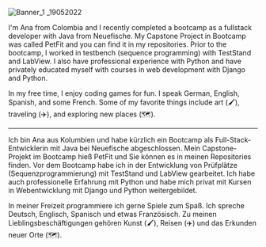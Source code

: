 ![Banner_1 _19052022](https://user-images.githubusercontent.com/81617975/169380981-6aed4abf-bea3-431a-a8f1-6158bd82def6.png)

I'm Ana from Colombia and I recently completed a bootcamp as a fullstack developer with Java from Neuefische. My Capstone Project in Bootcamp was called PetFit and you can find it in my repositories. Prior to the bootcamp, I worked in testbench (sequence programming) with TestStand and LabView. I also have professional experience with Python and have privately educated myself with courses in web development with Django and Python.

In my free time, I enjoy coding games for fun. I speak German, English, Spanish, and some French. Some of my favorite things include art (🖌️), traveling (✈️), and exploring new places (🗺️).
________________________________________________________________________________________________________________________________________________________
Ich bin Ana aus Kolumbien und habe kürzlich ein Bootcamp als Full-Stack-Entwicklerin mit Java bei Neuefische abgeschlossen. Mein Capstone-Projekt im Bootcamp hieß PetFit und Sie können es in meinen Repositories finden. Vor dem Bootcamp habe ich in der Entwicklung von Prüfplätze (Sequenzprogrammierung) mit TestStand und LabView gearbeitet. Ich habe auch professionelle Erfahrung mit Python und habe mich privat mit Kursen in Webentwicklung mit Django und Python weitergebildet.

In meiner Freizeit programmiere ich gerne Spiele zum Spaß. Ich spreche Deutsch, Englisch, Spanisch und etwas Französisch. Zu meinen Lieblingsbeschäftigungen gehören Kunst (🖌️), Reisen (✈️) und das Erkunden neuer Orte (🗺️).

<!--
**Anmavel/Anmavel** is a ✨ _special_ ✨ repository because its `README.md` (this file) appears on your GitHub profile.

Here are some ideas to get you started:

- 🔭 I’m currently working on ...
- 🌱 I’m currently learning ...
- 👯 I’m looking to collaborate on ...
- 🤔 I’m looking for help with ...
- 💬 Ask me about ...
- 📫 How to reach me: ...
- 😄 Pronouns: ...
- ⚡ Fun fact: ...
-->

